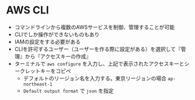 # AWS CLI

- コマンドラインから複数のAWSサービスを制御、管理することが可能
- CLIでしか操作ができないものもあり
- IAMの設定をする必要がある
- CLIを許可するユーザー（ユーザーを作る際に設定がある）を選択して『管理』から『アクセスキーの作成』
- ターミナルで `aws configure` を入力し、上記で表示されたアクセスキーとシークレットキーをコピペ
  - デフォルトのリージョン名を入力する。東京リージョンの場合 `ap-northeast-1`
  - `Default output format` で `json` を指定
  